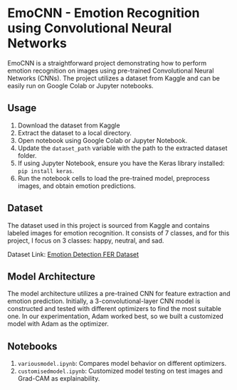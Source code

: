 # EmoCNN - Emotion Recognition using Convolutional Neural Networks

EmoCNN is a straightforward project demonstrating how to perform emotion recognition on images using pre-trained Convolutional Neural Networks (CNNs). The project utilizes a dataset from Kaggle and can be easily run on Google Colab or Jupyter notebooks.

## Usage

1. Download the dataset from Kaggle
2. Extract the dataset to a local directory.
3. Open notebook using Google Colab or Jupyter Notebook.
4. Update the `dataset_path` variable with the path to the extracted dataset folder.
5. If using Jupyter Notebook, ensure you have the Keras library installed: `pip install keras`.
6. Run the notebook cells to load the pre-trained model, preprocess images, and obtain emotion predictions.

## Dataset

The dataset used in this project is sourced from Kaggle and contains labeled images for emotion recognition. It consists of 7 classes, and for this project, I focus on 3 classes: happy, neutral, and sad.

Dataset Link: [Emotion Detection FER Dataset](https://www.kaggle.com/datasets/ananthu017/emotion-detection-fer)

## Model Architecture

The model architecture utilizes a pre-trained CNN for feature extraction and emotion prediction. Initially, a 3-convolutional-layer CNN model is constructed and tested with different optimizers to find the most suitable one. In our experimentation, Adam worked best, so we built a customized model with Adam as the optimizer.

## Notebooks

1. `variousmodel.ipynb`: Compares model behavior on different optimizers.
2. `customisedmodel.ipynb`: Customized model testing on test images and Grad-CAM as explainability.

